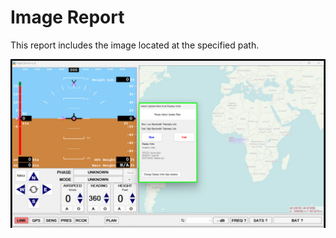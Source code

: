 # Image Report

This report includes the image located at the specified path.

![Matched Region Highlighted](matched_region_highlighted.png)